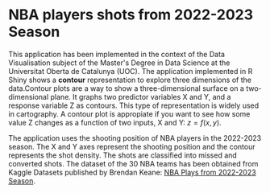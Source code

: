 # NBA players shots from 2022-2023 Season
This application has been implemented in the context of the Data Visualisation subject of the Master's Degree in Data Science at the Universitat Oberta de Catalunya (UOC). The application implemented in R Shiny shows a **contour** representation to explore three dimensions of the data.Contour plots are a way to show a three-dimensional surface on a two-dimensional plane. It graphs two predictor variables X and Y, and a response variable Z as contours. This type of representation is widely used in cartography. A contour plot is appropiate if you want to see how some value Z changes as a function of two inputs, X and Y: $z=f(x, y)$.

The application uses the shooting position of NBA players in the 2022-2023 season. The X and Y axes represent the shooting position and the contour represents the shot density. The shots are classified into missed and converted shots. The dataset of the 30 NBA teams has been obtained from Kaggle Datasets published by Brendan Keane: [NBA Plays from 2022-2023 Season](https://www.kaggle.com/datasets/brendankdata/nbaplays22-23).
